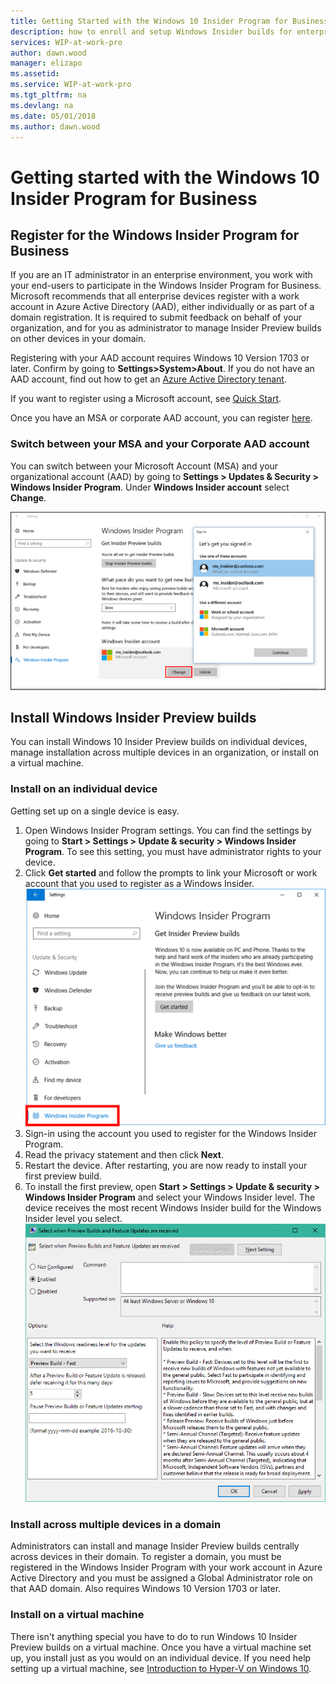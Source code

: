 ```yaml
---
title: Getting Started with the Windows 10 Insider Program for Business
description: how to enroll and setup Windows Insider builds for enterprise client devices.
services: WIP-at-work-pro
author: dawn.wood
manager: elizapo
ms.assetid: 
ms.service: WIP-at-work-pro
ms.tgt_pltfrm: na
ms.devlang: na
ms.date: 05/01/2018
ms.author: dawn.wood
---
```


# Getting started with the Windows 10 Insider Program for Business

## Register for the Windows Insider Program for Business
If you are an IT administrator in an enterprise environment, you work with your end-users to participate in the Windows Insider Program for Business. Microsoft recommends that all enterprise devices register with a work account in Azure Active Directory (AAD), either individually or as part of a domain registration. It is required to submit feedback on behalf of your organization, and for you as administrator to manage Insider Preview builds on other devices in your domain.

Registering with your AAD account requires Windows 10 Version 1703 or later. Confirm by going to <b>Settings>System>About</b>. If you do not have an AAD account, find out how to get an [Azure Active Directory tenant](https://docs.microsoft.com/azure/active-directory/develop/active-directory-howto-tenant).

If you want to register using a Microsoft account, see [Quick Start](https://insider.windows.com/en-us/getting-started).

Once you have an MSA or corporate AAD account, you can register [here](https://insider.windows.com/en-us/register/). 

### Switch between your MSA and your Corporate AAD account
You can switch between your Microsoft Account (MSA) and your organizational account (AAD) by going to <b>Settings > Updates & Security > Windows Insider Program</b>. Under <b>Windows Insider account</b> select <b>Change</b>.

![alt text](images/waas-wipfb-change-user.png "switch between accounts")


## Install Windows Insider Preview builds
You can install Windows 10 Insider Preview builds on individual devices, manage installation across multiple devices in an organization, or install on a virtual machine. 

### Install on an individual device
Getting set up on a single device is easy. 
1. Open Windows Insider Program settings. You can find the settings by going to <b>Start > Settings > Update & security > Windows Insider Program</b>. To see this setting, you must have administrator rights to your device.
2. Click <b>Get started</b> and follow the prompts to link your Microsoft or work account that you used to register as a Windows Insider. 
![alt text](images/wip4biz_prompts.png "Get started button for installing WIP builds")
3. Sign-in using the account you used to register for the Windows Insider Program.
4. Read the privacy statement and then click <b>Next</b>.
5. Restart the device. After restarting, you are now ready to install your first preview build.
6. To install the first preview, open <b>Start > Settings > Update & security > Windows Insider Program</b> and select your Windows Insider level. The device receives the most recent Windows Insider build for the Windows Insider level you select. 
![alt text](images/waas-wipfb-policy1.png "set insider level")




### Install across multiple devices in a domain
Administrators can install and manage Insider Preview builds centrally across devices in their domain. To register a domain, you must be registered in the Windows Insider Program with your work account in Azure Active Directory and you must be assigned a Global Administrator role on that AAD domain. Also requires Windows 10 Version 1703 or later. 


### Install on a virtual machine
There isn't anything special you have to do to run Windows 10 Insider Preview builds on a virtual machine. Once you have a virtual machine set up, you install just as you would on an individual device. If you need help setting up a virtual machine, see [Introduction to Hyper-V on Windows 10](https://docs.microsoft.com/virtualization/hyper-v-on-windows/about/).
